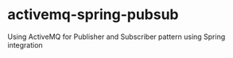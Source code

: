 # activemq-spring-pubsub
Using ActiveMQ for Publisher and Subscriber pattern using Spring integration
